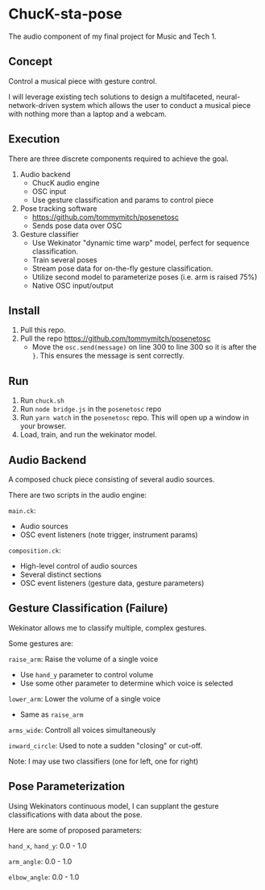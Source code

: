 # ChucK-sta-pose
The audio component of my final project for Music and Tech 1.

## Concept
Control a musical piece with gesture control. 

I will leverage existing tech solutions to design a multifaceted, neural-network-driven system which allows the user to conduct a musical piece with nothing more than a laptop and a webcam.

## Execution
There are three discrete components required to achieve the goal.

1. Audio backend
    * ChucK audio engine
    * OSC input
    * Use gesture classification and params to control piece
2. Pose tracking software
    * https://github.com/tommymitch/posenetosc
    * Sends pose data over OSC
3. Gesture classifier
    * Use Wekinator "dynamic time warp" model, perfect for sequence classification.
    * Train several poses
    * Stream pose data for on-the-fly gesture classification.
    * Utilize second model to parameterize poses (i.e. arm is raised 75%)
    * Native OSC input/output
   
## Install
1. Pull this repo.
2. Pull the repo https://github.com/tommymitch/posenetosc
   * Move the `osc.send(message)` on line 300 to line 300 so it is after the `}`. This ensures the message is sent correctly.
   
## Run
1. Run `chuck.sh`
2. Run `node bridge.js` in the `posenetosc` repo
3. Run `yarn watch` in the `posenetosc` repo. This will open up a window in your browser.
4. Load, train, and run the wekinator model.
   
## Audio Backend
A composed chuck piece consisting of several audio sources.

There are two scripts in the audio engine:

`main.ck`: 
* Audio sources
* OSC event listeners (note trigger, instrument params)
    
`composition.ck`: 
* High-level control of audio sources
* Several distinct sections
* OSC event listeners (gesture data, gesture parameters)
   
## Gesture Classification (Failure)
Wekinator allows me to classify multiple, complex gestures.

Some gestures are:

`raise_arm`: Raise the volume of a single voice
* Use `hand_y` parameter to control volume
* Use some other parameter to determine which voice is selected

`lower_arm`: Lower the volume of a single voice
* Same as `raise_arm`

`arms_wide`: Controll all voices simultaneously

`inward_circle`: Used to note a sudden "closing" or cut-off.

Note: I may use two classifiers (one for left, one for right)


## Pose Parameterization
Using Wekinators continuous model, I can supplant the gesture classifications with data about the pose.

Here are some of proposed parameters:

`hand_x`, `hand_y`: 0.0 - 1.0

`arm_angle`: 0.0 - 1.0

`elbow_angle`: 0.0 - 1.0
